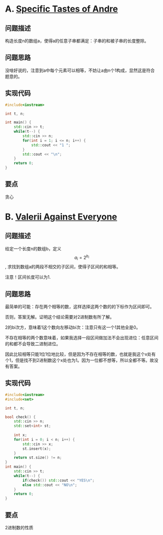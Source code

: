 # A. [Specific Tastes of Andre](https://codeforces.com/contest/1438/problem/A)

## 问题描述

构造长度n的数组a，使得a的任意子串都满足：子串的和被子串的长度整除。

## 问题思路

没啥好说的，注意到a中每个元素可以相等，不妨让a由n个1构成，显然这是符合题意的。



## 实现代码

```c++
#include<iostream>

int t, n;

int main() {
	std::cin >> t;
	while(t--) {
		std::cin >> n;
		for(int i = 1; i <= n; i++) {
			std::cout << "1 ";
		}
		std::cout << "\n";
	}
	return 0;
} 
```



## 要点

贪心



# B. [Valerii Against Everyone](https://codeforces.com/contest/1438/problem/B)

## 问题描述

给定一个长度n的数组b，定义$$a_i=2^{b_i}$$, 求找到数组a的两段不相交的子区间，使得子区间的和相等。



注意！区间长度可以为1.

## 问题思路

最简单的可能：存在两个相等的数，这样选择这两个数的的下标作为区间即可。



否则，答案无解。证明这个结论需要对2进制数有所了解。



2的bi次方，意味着1这个数向左移动bi次：注意只有这一个1其他全是0。

不存在相等的两个数意味着，如果我选择一段区间做加法不会出现进位：任意区间的和都不会导致二进制进位。



因此比较相等只能1位1位地比较，但是因为不存在相等的数，也就是我这个x处有个1，但是找不到2进制数这个x处也为1。因为一位都不想等，所以全都不等。故没有答案。



## 实现代码

```c++
#include<iostream>
#include<set>

int t, n;

bool check() {
	std::cin >> n;
	std::set<int> st;
	
	int x;
	for(int i = 0; i < n; i++) {
		std::cin >> x;
		st.insert(x);
	}		
	return st.size() != n;
} 
int main() {
	std::cin >> t;
	while(t--) {
		if(check()) std::cout << "YES\n";
		else std::cout << "NO\n";
	}
	return 0;
}
```



## 要点

2进制数的性质